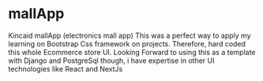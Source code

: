 # mallApp
Kincaid mallApp (electronics mall app)
This was a perfect way to apply my learning on Bootstrap Css framework on projects.
Therefore,  hard coded this whole Ecommerce store UI.
Looking Forward to using this as a template with Django and PostgreSql though, i have expertise in other UI technologies like React and NextJs
